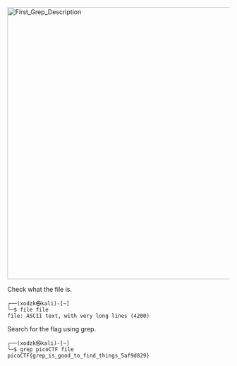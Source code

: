 
<img width="616" alt="First_Grep_Description" src="https://github.com/sahinyurek/picoCTF-writeups/assets/62119201/fa092729-f4f9-4077-9c7e-eb926670cd08">




Check what the file is.

```shell
┌──(xodzk㉿kali)-[~]
└─$ file file
file: ASCII text, with very long lines (4200)
```

Search for the flag using grep.

```shell
┌──(xodzk㉿kali)-[~]
└─$ grep picoCTF file
picoCTF{grep_is_good_to_find_things_5af9d829}
```
